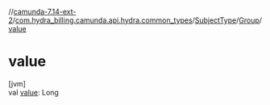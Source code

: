 //[camunda-7.14-ext-2](../../../../index.md)/[com.hydra_billing.camunda.api.hydra.common_types](../../index.md)/[SubjectType](../index.md)/[Group](index.md)/[value](value.md)

# value

[jvm]\
val [value](value.md): Long
